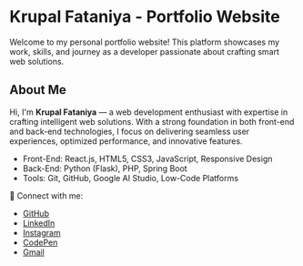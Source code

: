# Krupal Fataniya - Portfolio Website

Welcome to my personal portfolio website! This platform showcases my work, skills, and journey as a developer passionate about crafting smart web solutions.

## About Me

Hi, I'm **Krupal Fataniya** — a web development enthusiast with expertise in crafting intelligent web solutions. With a strong foundation in both front-end and back-end technologies, I focus on delivering seamless user experiences, optimized performance, and innovative features. 

- Front-End: React.js, HTML5, CSS3, JavaScript, Responsive Design
- Back-End: Python (Flask), PHP, Spring Boot
- Tools: Git, GitHub, Google AI Studio, Low-Code Platforms

🔗 Connect with me:
- [GitHub](https://github.com/krupal-036)
- [LinkedIn](https://www.linkedin.com/in/krupal-fataniya-b41482360/)
- [Instagram](https://www.instagram.com/krupal_fataniya/)
- [CodePen](https://codepen.io/Krupal-Fataniya)
- [Gmail](mailto:krupalfataniya007@gmail.com)